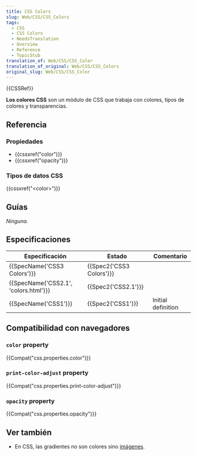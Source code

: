 ```yaml
---
title: CSS Colors
slug: Web/CSS/CSS_Colors
tags:
  - CSS
  - CSS Colors
  - NeedsTranslation
  - Overview
  - Reference
  - TopicStub
translation_of: Web/CSS/CSS_Color
translation_of_original: Web/CSS/CSS_Colors
original_slug: Web/CSS/CSS_Color
---
```


{{CSSRef}}

**Los colores CSS** son un módulo de CSS que trabaja con colores, tipos de colores y transparencias.

## Referencia

### Propiedades

- {{cssxref("color")}}
- {{cssxref("opacity")}}

### Tipos de datos CSS

{{cssxref("&lt;color&gt;")}}

## Guías

_Ninguna._

## Especificaciones

| Especificación                                   | Estado                           | Comentario         |
| ------------------------------------------------ | -------------------------------- | ------------------ |
| {{SpecName('CSS3 Colors')}}             | {{Spec2('CSS3 Colors')}} |                    |
| {{SpecName('CSS2.1', 'colors.html')}} | {{Spec2('CSS2.1')}}         |                    |
| {{SpecName('CSS1')}}                     | {{Spec2('CSS1')}}         | Initial definition |

## Compatibilidad con navegadores

### `color` property

{{Compat("css.properties.color")}}

### `print-color-adjust` property

{{Compat("css.properties.print-color-adjust")}}

### `opacity` property

{{Compat("css.properties.opacity")}}

## Ver también

- En CSS, las gradientes no son colores sino [imágenes](/es/docs/Web/CSS/CSS_Images).
